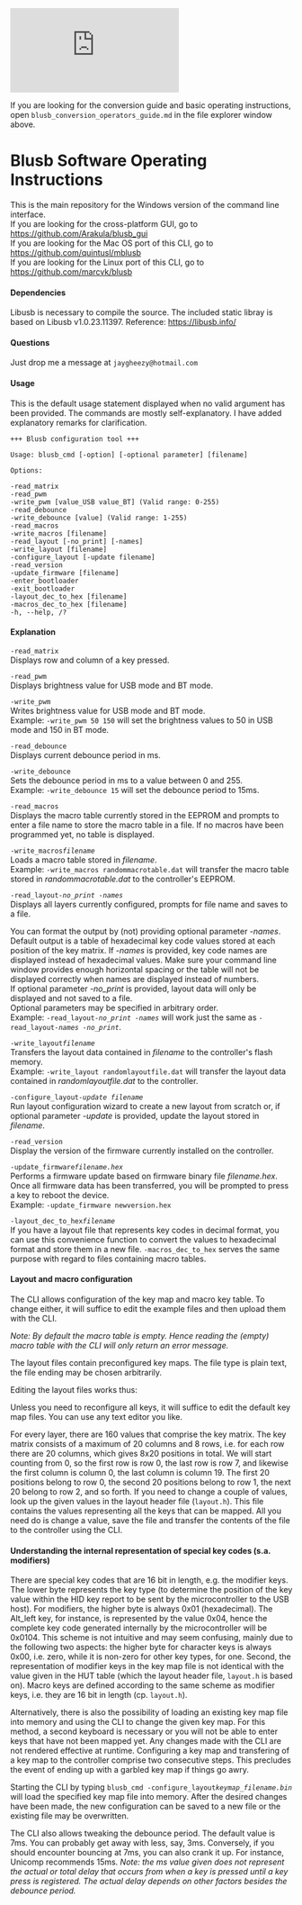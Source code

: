 ![Image of Blusb Logo](https://deskthority.net/download/file.php?id=52810)

If you are looking for the conversion guide and basic operating instructions, open `blusb_conversion_operators_guide.md` in the file explorer window above.

# Blusb Software Operating Instructions

This is the main repository for the Windows version of the command line interface.  
If you are looking for the cross-platform GUI, go to https://github.com/Arakula/blusb_gui  
If you are looking for the Mac OS port of this CLI, go to https://github.com/quintusl/mblusb  
If you are looking for the Linux port of this CLI, go to https://github.com/marcvk/blusb

#### Dependencies

Libusb is necessary to compile the source. The included static libray is based on Libusb v1.0.23.11397.
Reference: https://libusb.info/

#### Questions

Just drop me a message at `jaygheezy@hotmail.com`

#### Usage

This is the default usage statement displayed when no valid argument has been provided. The commands are mostly self-explanatory. I have added explanatory remarks for clarification.

    +++ Blusb configuration tool +++

    Usage: blusb_cmd [-option] [-optional parameter] [filename]

    Options:

    -read_matrix
    -read_pwm
    -write_pwm [value_USB value_BT] (Valid range: 0-255)  
    -read_debounce  
    -write_debounce [value] (Valid range: 1-255)  
    -read_macros  
    -write_macros [filename]  
    -read_layout [-no_print] [-names]  
    -write_layout [filename]  
    -configure_layout [-update filename]  
    -read_version  
    -update_firmware [filename]  
    -enter_bootloader  
    -exit_bootloader  
    -layout_dec_to_hex [filename]  
    -macros_dec_to_hex [filename]  
    -h, --help, /?

#### Explanation

`-read_matrix`  
Displays row and column of a key pressed.

`-read_pwm`  
Displays brightness value for USB mode and BT mode.

`-write_pwm`  
Writes brightness value for USB mode and BT mode.  
Example: `-write_pwm 50 150` will set the brightness values to 50 in USB mode and 150 in BT mode.

`-read_debounce`  
Displays current debounce period in ms.

`-write_debounce`  
Sets the debounce period in ms to a value between 0 and 255.  
Example: `-write_debounce 15` will set the debounce period to 15ms.

`-read_macros`  
Displays the macro table currently stored in the EEPROM and prompts to enter a file name to store the macro table in a file. If no macros have been programmed yet, no table is displayed.

`-write_macros`*`filename`*  
Loads a macro table stored in *filename*.  
Example: `-write_macros randommacrotable.dat` will transfer the macro table stored in *randommacrotable.dat* to the controller's EEPROM.

`-read_layout`*`-no_print -names`*  
Displays all layers currently configured, prompts for file name and saves to a file.

You can format the output by (not) providing optional parameter *-names*. Default output is a table of hexadecimal key code values stored at each position of the key matrix. If *-names* is provided, key code names are displayed instead of hexadecimal values. Make sure your command line window provides enough horizontal spacing or the table will not be displayed correctly when names are displayed instead of numbers.  
If optional parameter *-no_print* is provided, layout data will only be displayed and not saved to a file.  
Optional parameters may be specified in arbitrary order.  
Example: `-read_layout`*`-no_print -names`* will work just the same as `-read_layout`*`-names -no_print`*.   

`-write_layout`*`filename`*  
Transfers the layout data contained in *filename* to the controller's flash memory.  
Example: `-write_layout randomlayoutfile.dat` will transfer the layout data contained in *randomlayoutfile.dat* to the controller.

`-configure_layout`*`-update filename`*  
Run layout configuration wizard to create a new layout from scratch or, if optional parameter *-update* is provided, update the layout stored in *filename*.

`-read_version`  
Display the version of the firmware currently installed on the controller.

`-update_firmware`*`filename.hex`*  
Performs a firmware update based on firmware binary file *filename.hex*. Once all firmware data has been transferred, you will be prompted to press a key to reboot the device.  
Example: `-update_firmware newversion.hex`  

`-layout_dec_to_hex`*`filename`*  
If you have a layout file that represents key codes in decimal format, you can use this convenience function to convert the values to hexadecimal format and store them in a new file. `-macros_dec_to_hex` serves the same purpose with regard to files containing macro tables.

#### Layout and macro configuration

The CLI allows configuration of the key map and macro key table. To change either, it will suffice to edit the example files and then upload them with the CLI.

*Note: By default the macro table is empty. Hence reading the (empty) macro table with the CLI will only return an error message.*

The layout files contain preconfigured key maps. The file type is plain text, the file ending may be chosen arbitrarily.

Editing the layout files works thus:

Unless you need to reconfigure all keys, it will suffice to edit the default key map files. You can use any text editor you like.

For every layer, there are 160 values that comprise the key matrix. The key matrix consists of a maximum of 20 columns and 8 rows, i.e. for each row there are 20 columns, which gives 8x20 positions in total.
We will start counting from 0, so the first row is row 0, the last row is row 7, and likewise the first column is column 0, the last column is column 19.
The first 20 positions belong to row 0, the second 20 positions belong to row 1, the next 20 belong to row 2, and so forth. If you need to change a couple of values, look up the given values in the layout header file (`layout.h`). This file contains the values representing all the keys that can be mapped. All you need do is change a value, save the file and transfer the contents of the file to the controller using the CLI.

#### Understanding the internal representation of special key codes (s.a. modifiers)

There are special key codes that are 16 bit in length, e.g. the modifier keys. The lower byte represents the key type (to determine the position of the key value within the HID key report to be sent by the microcontroller to the USB host).
For modifiers, the higher byte is always 0x01 (hexadecimal). The Alt_left key, for instance, is represented by the value 0x04, hence the complete key code generated internally by the microcontroller will be 0x0104.
This scheme is not intuitive and may seem confusing, mainly due to the following two aspects: the higher byte for character keys is always 0x00, i.e. zero, while it is non-zero for other key types, for one. Second, the representation of modifier keys in the key map file is not identical with the value given in the HUT table (which the layout header file, `layout.h` is based on). 
Macro keys are defined according to the same scheme as modifier keys, i.e. they are 16 bit in length (cp. `layout.h`).

Alternatively, there is also the possibility of loading an existing key map file into memory and using the CLI to change the given key map. For this method, a second keyboard is necessary or you will not be able to enter keys that have not been mapped yet.
Any changes made with the CLI are not rendered effective at runtime. Configuring a key map and transfering of a key map to the controller comprise two consecutive steps. This precludes the event of ending up with a garbled key map if things go awry.

Starting the CLI by typing `blusb_cmd -configure_layout`*`keymap_filename.bin`* will load the specified key map file into memory. After the desired changes have been made, the new configuration can be saved to a new file or the existing file may be overwritten.

The CLI also allows tweaking the debounce period. The default value is 7ms. You can probably get away with less, say, 3ms. Conversely, if you should encounter bouncing at 7ms, you can also crank it up. For instance, Unicomp recommends 15ms.
*Note: the ms value given does not represent the actual or total delay that occurs from when a key is pressed until a key press is registered. The actual delay depends on other factors besides the debounce period.*
